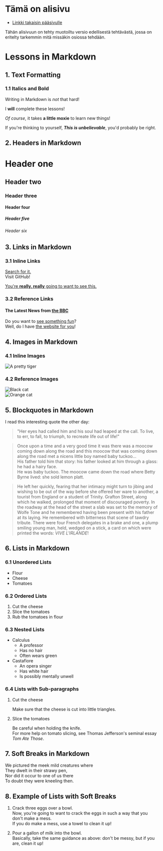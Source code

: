 # Tämä on alisivu
- [Linkki takaisin pääsivulle](index.md)


Tähän alisivuun on tehty muotoiltu versio edellisestä tehtävästä, jossa on eritelty tarkemmin mitä missäkin osiossa tehdään.

# Lessons in Markdown

## 1. Text Formatting

### 1.1 Italics and Bold
Writing in Markdown is _not_ that hard!  

I **will** complete these lessons! 

_Of course_, it takes **a little moxie** to learn new things! 

If you're thinking to yourself, **_This is unbelievable_**, you'd probably be right.

## 2. Headers in Markdown

# Header one  
## Header two  
### Header three  
#### Header four  
##### Header five  
###### Header six  

## 3. Links in Markdown

### 3.1 Inline Links
[Search for it.](www.google.com)  
Visit GitHub!  

[You're **really, really** going to want to see this.](www.dailykitten.com)

### 3.2 Reference Links
#### The Latest News from [the BBC](www.bbc.com/news)

Do you want to [see something fun][a fun place]?  
Well, do I have [the website for you][another fun place]!

[a fun place]: www.zombo.com  
[another fun place]: www.stumbleupon.com

## 4. Images in Markdown

### 4.1 Inline Images
![A pretty tiger](https://upload.wikimedia.org/wikipedia/commons/5/56/Tiger.50.jpg)

### 4.2 Reference Images
![Black cat][Black]  
![Orange cat][Orange]

[Black]: https://upload.wikimedia.org/wikipedia/commons/a/a3/81_INF_DIV_SSI.jpg  
[Orange]: http://icons.iconarchive.com/icons/google/noto-emoji-animals-nature/256/22221-cat-icon.png

## 5. Blockquotes in Markdown

I read this interesting quote the other day:

> "Her eyes had called him and his soul had leaped at the call. To live, to err, to fall, to triumph, to recreate life out of life!"

> Once upon a time and a very good time it was there was a moocow coming down along the road and this moocow that was coming down along the road met a nicens little boy named baby tuckoo...  
> His father told him that story: his father looked at him through a glass: he had a hairy face.  
> He was baby tuckoo. The moocow came down the road where Betty Byrne lived: she sold lemon platt.

> He left her quickly, fearing that her intimacy might turn to jibing and wishing to be out of the way before she offered her ware to another, a tourist from England or a student of Trinity. Grafton Street, along which he walked, prolonged that moment of discouraged poverty. In the roadway at the head of the street a slab was set to the memory of Wolfe Tone and he remembered having been present with his father at its laying. He remembered with bitterness that scene of tawdry tribute. There were four French delegates in a brake and one, a plump smiling young man, held, wedged on a stick, a card on which were printed the words: _VIVE L'IRLANDE_!

## 6. Lists in Markdown

### 6.1 Unordered Lists
* Flour
* Cheese
* Tomatoes

### 6.2 Ordered Lists
1. Cut the cheese
2. Slice the tomatoes
3. Rub the tomatoes in flour

### 6.3 Nested Lists
* Calculus
  * A professor
  * Has no hair
  * Often wears green
* Castafiore
  * An opera singer
  * Has white hair
  * Is possibly mentally unwell

### 6.4 Lists with Sub-paragraphs
1. Cut the cheese

   Make sure that the cheese is cut into little triangles.

2. Slice the tomatoes

   Be careful when holding the knife.  
   For more help on tomato slicing, see Thomas Jefferson's seminal essay _Tom Ate Those_.

## 7. Soft Breaks in Markdown

We pictured the meek mild creatures where  
They dwelt in their strawy pen,  
Nor did it occur to one of us there  
To doubt they were kneeling then.

## 8. Example of Lists with Soft Breaks

1. Crack three eggs over a bowl.  
   Now, you're going to want to crack the eggs in such a way that you don't make a mess.  
   If you do make a mess, use a towel to clean it up!

2. Pour a gallon of milk into the bowl.  
   Basically, take the same guidance as above: don't be messy, but if you are, clean it up!
